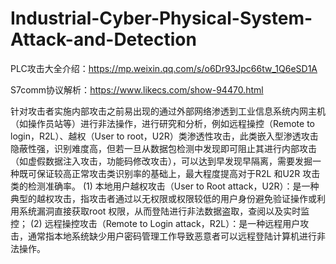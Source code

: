 # Industrial-Cyber-Physical-System-Attack-and-Detection
PLC攻击大全介绍：https://mp.weixin.qq.com/s/o6Dr93Jpc66tw_1Q6eSD1A

S7comm协议解析：https://www.likecs.com/show-94470.html

针对攻击者实施内部攻击之前易出现的通过外部网络渗透到工业信息系统内网主机（如操作员站等）进行非法操作，进行研究和分析，例如远程操控（Remote to login，R2L）、越权（User to root，U2R）类渗透性攻击，此类嵌入型渗透攻击隐蔽性强，识别难度高，但若一旦从数据包检测中发现即可阻止其进行内部攻击（如虚假数据注入攻击，功能码修改攻击），可以达到早发现早隔离，需要发掘一种既可保证较高正常攻击类识别率的基础上，最大程度提高对于R2L 和U2R 攻击类的检测准确率。
(1) 本地用户越权攻击（User to Root attack，U2R）：是一种典型的越权攻击，指攻击者通过以无权限或权限较低的用户身份避免验证操作或利用系统漏洞直接获取root 权限，从而登陆进行非法数据盗取，查阅以及实时监控；
(2) 远程操控攻击（Remote to Login attack，R2L）：是一种远程用户攻击，通常指本地系统缺少用户密码管理工作导致恶意者可以远程登陆计算机进行非法操作。
